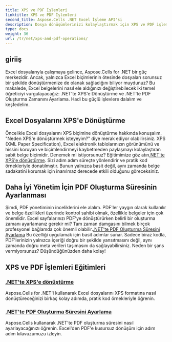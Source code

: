 ```yaml
---
title: XPS ve PDF İşlemleri
linktitle: XPS ve PDF İşlemleri
second_title: Aspose.Cells .NET Excel İşleme API'si
description: Dosya dönüşümlerinizi kolaylaştırmak için XPS ve PDF işlemlerine ilişkin kapsamlı Aspose.Cells for .NET eğitimlerini keşfedin.
type: docs
weight: 36
url: /tr/net/xps-and-pdf-operations/
---
```

## giriiş

Excel dosyalarıyla çalışmaya gelince, Aspose.Cells for .NET bir güç merkezidir. Ancak, yalnızca Excel biçimlerinin ötesinde dosyaları sorunsuz bir şekilde dönüştürmenize de olanak sağladığını biliyor muydunuz? Bu makalede, Excel belgelerini nasıl ele aldığınızı değiştirebilecek iki temel öğreticiyi vurgulayacağız: .NET'te XPS'e Dönüştürme ve .NET'te PDF Oluşturma Zamanını Ayarlama. Hadi bu güçlü işlevlere dalalım ve keşfedelim. 

## Excel Dosyalarını XPS'e Dönüştürme

Öncelikle Excel dosyalarını XPS biçimine dönüştürme hakkında konuşalım. "Neden XPS'e dönüştürmek isteyeyim?" diye merak ediyor olabilirsiniz. XPS (XML Paper Specification), Excel elektronik tablolarınızın görünümünü ve hissini koruyan ve biçimlendirmeyi kaybetmeden paylaşmayı kolaylaştıran sabit belge biçimidir. Denemek mi istiyorsunuz? Eğitimimize göz atın[.NET'te XPS'e dönüştürme](./converting-to-xps/). Sizi adım adım süreçte yönlendirir ve pratik kod örnekleriyle donatılmıştır. Bunun yalnızca basit değil, aynı zamanda belge sadakatini korumak için inanılmaz derecede etkili olduğunu göreceksiniz.

## Daha İyi Yönetim İçin PDF Oluşturma Süresinin Ayarlanması

 Şimdi, PDF yönetiminin inceliklerini ele alalım. PDF'ler yaygın olarak kullanılır ve belge özellikleri üzerinde kontrol sahibi olmak, özellikle belgeler için çok önemlidir. Excel sayfalarınızı PDF'ye dönüştürürken belirli bir oluşturma zamanı ayarlamanız gerekir mi? Tam zaman damgasını bilmek birçok profesyonel bağlamda çok önemli olabilir.[.NET'te PDF Oluşturma Süresini Ayarlama](./setting-pdf-creation-time/) Bu özelliği uygulamak için basit adımlar sunar. Sadece biraz kodla, PDF'lerinizin yalnızca içeriği doğru bir şekilde yansıtmasını değil, aynı zamanda doğru meta verileri taşımasını da sağlayabilirsiniz. Neden bir şans vermiyorsunuz? Düşündüğünüzden daha kolay!

## XPS ve PDF İşlemleri Eğitimleri
### [.NET'te XPS'e dönüştürme](./converting-to-xps/)
Aspose.Cells for .NET'i kullanarak Excel dosyalarını XPS formatına nasıl dönüştüreceğinizi birkaç kolay adımda, pratik kod örnekleriyle öğrenin.
### [.NET'te PDF Oluşturma Süresini Ayarlama](./setting-pdf-creation-time/)
Aspose.Cells kullanarak .NET'te PDF oluşturma süresini nasıl ayarlayacağınızı öğrenin. Excel'den PDF'e kusursuz dönüşüm için adım adım kılavuzumuzu izleyin.